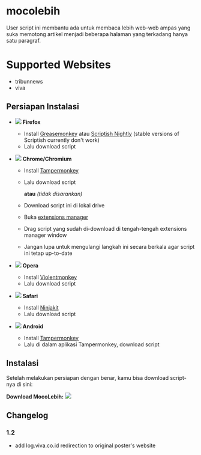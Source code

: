 # mocolebih
User script ini membantu ada untuk membaca lebih web-web ampas yang suka memotong artikel menjadi beberapa halaman yang terkadang hanya satu paragraf.


# Supported Websites
* tribunnews
* viva

## Persiapan Instalasi

- ![](https://i.imgur.com/zD5npRg.png) **Firefox**
  - Install [Greasemonkey](https://addons.mozilla.org/firefox/addon/greasemonkey/) atau [Scriptish Nightly](https://github.com/scriptish/scriptish-nightlies/releases) (stable versions of Scriptish currently don't work)
  - Lalu download script

- ![](https://i.imgur.com/IVru2Aw.png) **Chrome/Chromium**
  - Install [Tampermonkey](https://chrome.google.com/webstore/detail/tampermonkey/dhdgffkkebhmkfjojejmpbldmpobfkfo/)
  - Lalu download script

    **atau** *(tidak disarankan)*

  - Download script ini di lokal drive
  - Buka [extensions manager](https://i.imgur.com/8ALV1pq.png)
  - Drag script yang sudah di-download di tengah-tengah extensions manager window
  - Jangan lupa untuk mengulangi langkah ini secara berkala agar script ini tetap up-to-date

- ![](https://i.imgur.com/P1R4aMx.png) **Opera**
  - Install [Violentmonkey](https://addons.opera.com/en/extensions/details/violent-monkey/)
  - Lalu download script

- ![](https://i.imgur.com/pUhViGt.png) **Safari**
  - Install [Ninjakit](http://ss-o.net/safari/extension/NinjaKit.safariextz)
  - Lalu download script

- ![](https://i.imgur.com/DDd2ihc.png) **Android**
  - Install [Tampermonkey](https://play.google.com/store/apps/details?id=net.biniok.tampermonkey)
  - Lalu di dalam aplikasi Tampermonkey, download script

## Instalasi

Setelah melakukan persiapan dengan benar, kamu bisa download script-nya di sini:

**Download MocoLebih:** [![](https://i.imgur.com/0KCjrsZ.png)](https://raw.githubusercontent.com/vachzar/mocolebih/master/mocolebih.user.js)


## Changelog

### 1.2
* add log.viva.co.id redirection to original poster's website
